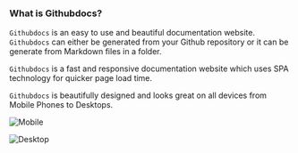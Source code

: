 ### What is Githubdocs?

`Githubdocs` is an easy to use and beautiful documentation website. `Githubdocs` can either be generated from your Github repository or it can be generate from Markdown files in a folder.

`Githubdocs` is a fast and responsive documentation website which uses SPA technology for quicker page load time.

`Githubdocs` is beautifully designed and looks great on all devices from Mobile Phones to Desktops.

![Mobile](images/mobile.png)

![Desktop](images/responsive.png)